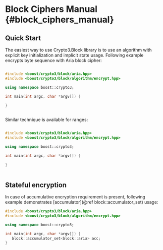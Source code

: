 # Block Ciphers Manual {#block_ciphers_manual} #

## Quick Start ##

The easiest way to use Crypto3.Block library is to use an algorithm with explicit key initialization and
 implicit state usage. Following example encrypts byte sequence with Aria block cipher:
 
```cpp

#include <boost/crypto3/block/aria.hpp>
#include <boost/crypto3/block/algorithm/encrypt.hpp>

using namespace boost::crypto3;

int main(int argc, char *argv[]) {
    
}
 
```

Similar technique is available for ranges:

```cpp

#include <boost/crypto3/block/aria.hpp>
#include <boost/crypto3/block/algorithm/encrypt.hpp>

using namespace boost::crypto3;

int main(int argc, char *argv[]) {
    
}
 
```

## Stateful encryption ##

In case of accumulative encryption requirement is present, following example demonstrates 
[accumulator](@ref block::accumulator_set) usage:

```cpp
#include <boost/crypto3/block/aria.hpp>
#include <boost/crypto3/block/algorithm/encrypt.hpp>

using namespace boost::crypto3;

int main(int argc, char *argv[]) {
   block::accumulator_set<block::aria> acc;
}
```